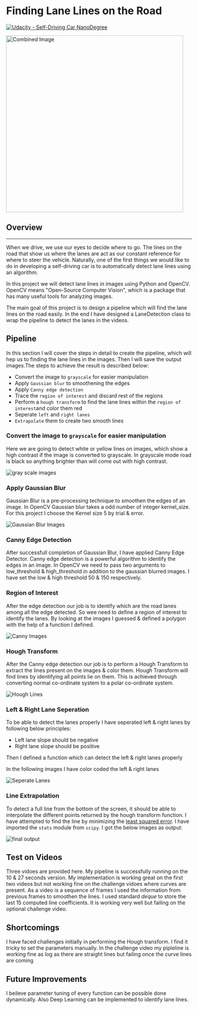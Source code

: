 # **Finding Lane Lines on the Road** 
[![Udacity - Self-Driving Car NanoDegree](https://s3.amazonaws.com/udacity-sdc/github/shield-carnd.svg)](http://www.udacity.com/drive)

<img src="examples/laneLines_thirdPass.jpg" width="480" alt="Combined Image" />

## Overview
---

When we drive, we use our eyes to decide where to go.  The lines on the road that show us where the lanes are act as our constant reference for where to steer the vehicle.  Naturally, one of the first things we would like to do in developing a self-driving car is to automatically detect lane lines using an algorithm.

In this project we will detect lane lines in images using Python and OpenCV.  OpenCV means "Open-Source Computer Vision", which is a package that has many useful tools for analyzing images.  

The main goal of this project is to design a pipeline which will find the lane lines on the road easily. In the end I have designed a LaneDetection class to wrap the pipeline to detect the lanes in the videos.

## Pipeline
In this section I will cover the steps in detail to create the pipeline, which will hep us to finding the lane lines in the images. Then I will save the output images.The steps to achieve the result is described below:



- Convert the image to `grayscale` for easier manipulation
- Apply `Gaussian blur` to smoothening the edges
- Apply `Canny edge detection`
- Trace the `region of interest` and discard rest of the regions
- Perform a `hough transform` to find the lane lines within the `region of interest`and color them red
- Seperate `left` and `right lanes`
- `Extrapolate` them to create two smooth lines

### Convert the image to `grayscale` for easier manipulation


Here we are going to detect white or yellow lines on images, which show a high contrast if the image is converted to grayscale. In grayscale mode road is black so anything brighter than will come out with high contrast.


![gray scale images](./test_images_output/grayscale_image)

### Apply Gaussian Blur
Gaussian Blur is a pre-processing technique to smoothen the edges of an image. In OpenCV Gaussian blur takes a odd number of integer kernel_size. For this project I choose the Kernel size 5 by trial & error.

![Gaussian Blur Images](./test_images_output/gaussian_blur)

### Canny Edge Detection
After successfull completion of Gaussian Blur, I have applied Canny Edge Detector. Canny edge detection is a powerful algorithm to identify the edges in an image. In OpenCV we need to pass two arguments to low_threshold & high_threshold in addition to the gaussian blurred images.
I have set the low & high threshold 50 & 150 respectively.



### Region of Interest
After the edge detection our job is to identify which are the road lanes among all the edge detected. So wee need to define a region of interest to identify the lanes. By looking at the images I guessed & defined a polygon with the help of a function I defined. 


![Canny Images](./test_images_output/canny_images)



### Hough Transform
After the Canny edge detection our job is to perform a Hough Transform to extract the lines present on the images & color them. Hough Transform will find lines by identifying all points lie on them. This is achieved through converting normal co-ordinate system to a polar co-ordinate system.

![Hough Lines](./test_images_output/seperated_lanes)


### Left & Right Lane Seperation
To be able to detect the lanes properly I have seperated left & right lanes by following below principles:

- Left lane slope should be negative
- Right lane slope should be positive

Then I defined a function which can detect the left & right lanes properly

In the following images I have color coded the left & right lanes

![Seperate Lanes](./test_images_output/seperated_lanes)

### Line Extrapolation

To detect a full line from the bottom of the screen, it should be able to interpolate the different points returned by the hough transform function. I have attempted to find the line by minimizing the [least squared error](https://en.wikipedia.org/wiki/Least_squares). I have imported the `stats` module from `scipy`. I got the below images as output:

![final output](./test_images_output/final_output)

## Test on Videos

Three vidoes are provided here. My pipeline is successfully running on the 10 & 27 seconds version. My implementation is working great on the first two videos but not working fine on the challenge vidoes where curves are present. As a video is a sequence of frames I used the information from previous frames to smoothen the lines. I used standard _deque_ to store the last 15 computed line coefficients. It is working very well but failing on the optional challenge video.

## Shortcomings

I have faced challenges initially in performing the Hough transform. I find it tricky to set the parameters manually. In the challenge video my pipleline is working fine as log as there are straight lines but failing once the curve lines are coming

## Future Improvements

I beileve parameter tuning of every function can be possible done dynamically. Also Deep Learning can be implemented to identify lane lines.